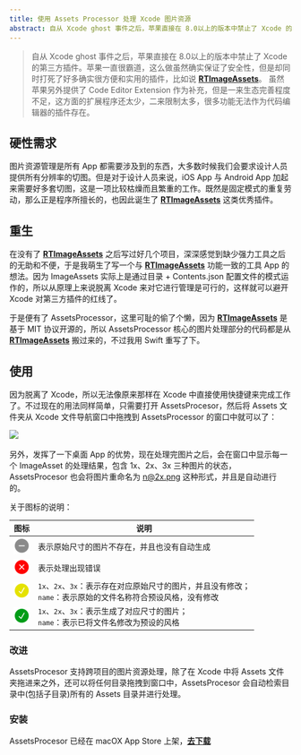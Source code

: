 ```yaml
---
title: 使用 Assets Processor 处理 Xcode 图片资源
abstract: 自从 Xcode ghost 事件之后，苹果直接在 8.0以上的版本中禁止了 Xcode 的第三方插件。苹果一直很霸道，这么做虽然确实保证了安全性，但是却同时打死了好多确实很方便和实用的插件，比如RTImageAssets。虽然苹果另外提供了 Code Editor Extension 作为补充，但是一来生态完善程度不足，这方面的扩展程序还太少，二来限制太多，很多功能无法作为代码编辑器的插件存在。
---
```


> 自从 Xcode ghost 事件之后，苹果直接在 8.0以上的版本中禁止了 Xcode 的第三方插件。苹果一直很霸道，这么做虽然确实保证了安全性，但是却同时打死了好多确实很方便和实用的插件，比如说 [**RTImageAssets**](https://github.com/rickytan/RTImageAssets)。
> 虽然苹果另外提供了 Code Editor Extension 作为补充，但是一来生态完善程度不足，这方面的扩展程序还太少，二来限制太多，很多功能无法作为代码编辑器的插件存在。

## 硬性需求

图片资源管理是所有 App 都需要涉及到的东西，大多数时候我们会要求设计人员提供所有分辨率的切图。但是对于设计人员来说，iOS App 与 Android App 加起来需要好多套切图，这是一项比较枯燥而且繁重的工作。既然是固定模式的重复劳动，那么正是程序所擅长的，也因此诞生了  [**RTImageAssets**](https://github.com/rickytan/RTImageAssets) 这类优秀插件。

## 重生

在没有了  [**RTImageAssets**](https://github.com/rickytan/RTImageAssets) 之后写过好几个项目，深深感觉到缺少强力工具之后的无助和不便，于是我萌生了写一个与  [**RTImageAssets**](https://github.com/rickytan/RTImageAssets) 功能一致的工具 App 的想法。因为 ImageAssets 实际上是通过目录 + Contents.json 配置文件的模式运作的，所以从原理上来说脱离 Xcode 来对它进行管理是可行的，这样就可以避开 Xcode 对第三方插件的红线了。

于是便有了 AssetsProcessor，这里可耻的偷了个懒，因为  [**RTImageAssets**](https://github.com/rickytan/RTImageAssets) 是基于 MIT 协议开源的，所以 AssetsProcessor 核心的图片处理部分的代码都是从   [**RTImageAssets**](https://github.com/rickytan/RTImageAssets) 搬过来的，不过我用 Swift 重写了下。

## 使用

因为脱离了 Xcode，所以无法像原来那样在 Xcode 中直接使用快捷键来完成工作了。不过现在的用法同样简单，只需要打开 AssetsProcesor，然后将 Assets 文件夹从 Xcode 文件导航窗口中拖拽到 AssetsProcessor 的窗口中就可以了：

![](/images/assetsprocessor/AssetsProcessorExample.gif)

另外，发挥了一下桌面 App 的优势，现在处理完图片之后，会在窗口中显示每一个 ImageAsset 的处理结果，包含 1x、2x、3x 三种图片的状态，AssetsProcesor 也会将图片重命名为 n@2x.png 这种形式，并且是自动进行的。

关于图标的说明：

|图标|说明|
|---|---|
|![](/images/assetsprocessor/icn-none@2x.png)|表示原始尺寸的图片不存在，并且也没有自动生成|
|![](/images/assetsprocessor/icn-cross@2x.png)|表示处理出现错误|
|![](/images/assetsprocessor/icn-check-yellow.png)|`1x`、`2x`、`3x`：表示存在对应原始尺寸的图片，并且没有修改；<br>`name`：表示原始的文件名称符合预设风格，没有修改|
|![](/images/assetsprocessor/icn-check-green.png)|`1x`、`2x`、`3x`：表示生成了对应尺寸的图片；<br>`name`：表示已将文件名修改为预设的风格|

### 改进

AssetsProcesor 支持跨项目的图片资源处理，除了在 Xcode 中将 Assets 文件夹拖进来之外，还可以将任何目录拖拽到窗口中，AssetsProcesor 会自动检索目录中(包括子目录)所有的 Assets 目录并进行处理。

### 安装

AssetsProcesor 已经在 macOX App Store 上架，[**去下载**](https://itunes.apple.com/us/app/assets-processor/id1240024311?l=zh&ls=1&mt=12)
